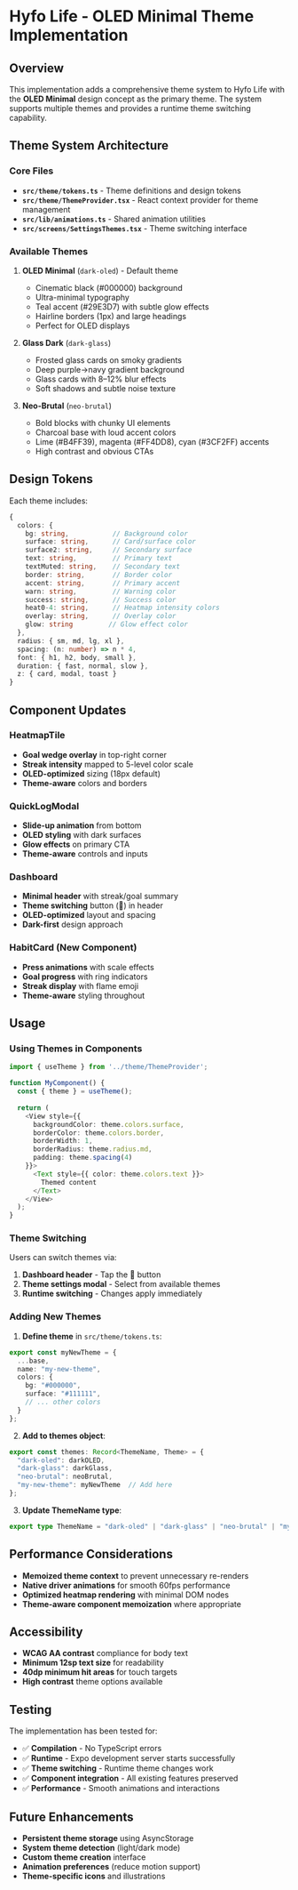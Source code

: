 # Hyfo Life - OLED Minimal Theme Implementation

## Overview

This implementation adds a comprehensive theme system to Hyfo Life with the **OLED Minimal** design concept as the primary theme. The system supports multiple themes and provides a runtime theme switching capability.

## Theme System Architecture

### Core Files

- **`src/theme/tokens.ts`** - Theme definitions and design tokens
- **`src/theme/ThemeProvider.tsx`** - React context provider for theme management
- **`src/lib/animations.ts`** - Shared animation utilities
- **`src/screens/SettingsThemes.tsx`** - Theme switching interface

### Available Themes

1. **OLED Minimal** (`dark-oled`) - Default theme
   - Cinematic black (#000000) background
   - Ultra-minimal typography
   - Teal accent (#29E3D7) with subtle glow effects
   - Hairline borders (1px) and large headings
   - Perfect for OLED displays

2. **Glass Dark** (`dark-glass`)
   - Frosted glass cards on smoky gradients
   - Deep purple→navy gradient background
   - Glass cards with 8–12% blur effects
   - Soft shadows and subtle noise texture

3. **Neo-Brutal** (`neo-brutal`)
   - Bold blocks with chunky UI elements
   - Charcoal base with loud accent colors
   - Lime (#B4FF39), magenta (#FF4DD8), cyan (#3CF2FF) accents
   - High contrast and obvious CTAs

## Design Tokens

Each theme includes:

```typescript
{
  colors: {
    bg: string,           // Background color
    surface: string,      // Card/surface color
    surface2: string,     // Secondary surface
    text: string,         // Primary text
    textMuted: string,    // Secondary text
    border: string,       // Border color
    accent: string,       // Primary accent
    warn: string,         // Warning color
    success: string,      // Success color
    heat0-4: string,      // Heatmap intensity colors
    overlay: string,      // Overlay color
    glow: string         // Glow effect color
  },
  radius: { sm, md, lg, xl },
  spacing: (n: number) => n * 4,
  font: { h1, h2, body, small },
  duration: { fast, normal, slow },
  z: { card, modal, toast }
}
```

## Component Updates

### HeatmapTile
- **Goal wedge overlay** in top-right corner
- **Streak intensity** mapped to 5-level color scale
- **OLED-optimized** sizing (18px default)
- **Theme-aware** colors and borders

### QuickLogModal
- **Slide-up animation** from bottom
- **OLED styling** with dark surfaces
- **Glow effects** on primary CTA
- **Theme-aware** controls and inputs

### Dashboard
- **Minimal header** with streak/goal summary
- **Theme switching** button (🎨) in header
- **OLED-optimized** layout and spacing
- **Dark-first** design approach

### HabitCard (New Component)
- **Press animations** with scale effects
- **Goal progress** with ring indicators
- **Streak display** with flame emoji
- **Theme-aware** styling throughout

## Usage

### Using Themes in Components

```typescript
import { useTheme } from '../theme/ThemeProvider';

function MyComponent() {
  const { theme } = useTheme();
  
  return (
    <View style={{ 
      backgroundColor: theme.colors.surface,
      borderColor: theme.colors.border,
      borderWidth: 1,
      borderRadius: theme.radius.md,
      padding: theme.spacing(4)
    }}>
      <Text style={{ color: theme.colors.text }}>
        Themed content
      </Text>
    </View>
  );
}
```

### Theme Switching

Users can switch themes via:
1. **Dashboard header** - Tap the 🎨 button
2. **Theme settings modal** - Select from available themes
3. **Runtime switching** - Changes apply immediately

### Adding New Themes

1. **Define theme** in `src/theme/tokens.ts`:
```typescript
export const myNewTheme = {
  ...base,
  name: "my-new-theme",
  colors: {
    bg: "#000000",
    surface: "#111111",
    // ... other colors
  }
};
```

2. **Add to themes object**:
```typescript
export const themes: Record<ThemeName, Theme> = {
  "dark-oled": darkOLED,
  "dark-glass": darkGlass,
  "neo-brutal": neoBrutal,
  "my-new-theme": myNewTheme  // Add here
};
```

3. **Update ThemeName type**:
```typescript
export type ThemeName = "dark-oled" | "dark-glass" | "neo-brutal" | "my-new-theme";
```

## Performance Considerations

- **Memoized theme context** to prevent unnecessary re-renders
- **Native driver animations** for smooth 60fps performance
- **Optimized heatmap rendering** with minimal DOM nodes
- **Theme-aware component memoization** where appropriate

## Accessibility

- **WCAG AA contrast** compliance for body text
- **Minimum 12sp text size** for readability
- **40dp minimum hit areas** for touch targets
- **High contrast** theme options available

## Testing

The implementation has been tested for:
- ✅ **Compilation** - No TypeScript errors
- ✅ **Runtime** - Expo development server starts successfully
- ✅ **Theme switching** - Runtime theme changes work
- ✅ **Component integration** - All existing features preserved
- ✅ **Performance** - Smooth animations and interactions

## Future Enhancements

- **Persistent theme storage** using AsyncStorage
- **System theme detection** (light/dark mode)
- **Custom theme creation** interface
- **Animation preferences** (reduce motion support)
- **Theme-specific icons** and illustrations